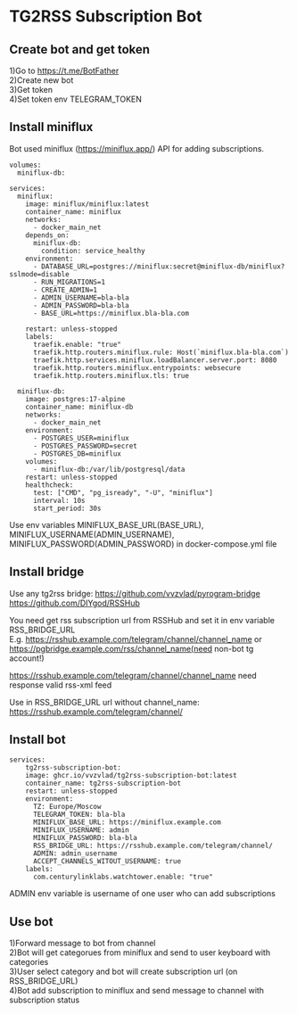 # TG2RSS Subscription Bot

## Create bot and get token

1)Go to https://t.me/BotFather  
2)Create new bot  
3)Get token  
4)Set token env TELEGRAM_TOKEN  

## Install miniflux

Bot used miniflux (https://miniflux.app/) API for adding subscriptions.

```docker-compose
volumes:
  miniflux-db:
  
services:
  miniflux:
    image: miniflux/miniflux:latest
    container_name: miniflux
    networks:
      - docker_main_net
    depends_on:
      miniflux-db:
        condition: service_healthy
    environment:
      - DATABASE_URL=postgres://miniflux:secret@miniflux-db/miniflux?sslmode=disable
      - RUN_MIGRATIONS=1
      - CREATE_ADMIN=1
      - ADMIN_USERNAME=bla-bla
      - ADMIN_PASSWORD=bla-bla
      - BASE_URL=https://miniflux.bla-bla.com

    restart: unless-stopped
    labels:
      traefik.enable: "true"
      traefik.http.routers.miniflux.rule: Host(`miniflux.bla-bla.com`)
      traefik.http.services.miniflux.loadBalancer.server.port: 8080
      traefik.http.routers.miniflux.entrypoints: websecure
      traefik.http.routers.miniflux.tls: true
        
  miniflux-db:
    image: postgres:17-alpine
    container_name: miniflux-db
    networks:
      - docker_main_net
    environment:
      - POSTGRES_USER=miniflux
      - POSTGRES_PASSWORD=secret
      - POSTGRES_DB=miniflux
    volumes:
      - miniflux-db:/var/lib/postgresql/data
    restart: unless-stopped
    healthcheck:
      test: ["CMD", "pg_isready", "-U", "miniflux"]
      interval: 10s
      start_period: 30s
```

Use env variables MINIFLUX_BASE_URL(BASE_URL), MINIFLUX_USERNAME(ADMIN_USERNAME), MINIFLUX_PASSWORD(ADMIN_PASSWORD) in docker-compose.yml file


## Install bridge 
Use any tg2rss bridge:
https://github.com/vvzvlad/pyrogram-bridge  
https://github.com/DIYgod/RSSHub  


You need get rss subscription url from RSSHub and set it in env variable RSS_BRIDGE_URL  
E.g. https://rsshub.example.com/telegram/channel/channel_name or https://pgbridge.example.com/rss/channel_name(need non-bot tg account!)  

https://rsshub.example.com/telegram/channel/channel_name need response valid rss-xml feed  

Use in RSS_BRIDGE_URL url without channel_name: https://rsshub.example.com/telegram/channel/  


## Install bot

```docker-compose
services:
    tg2rss-subscription-bot:
    image: ghcr.io/vvzvlad/tg2rss-subscription-bot:latest
    container_name: tg2rss-subscription-bot
    restart: unless-stopped
    environment:
      TZ: Europe/Moscow
      TELEGRAM_TOKEN: bla-bla
      MINIFLUX_BASE_URL: https://miniflux.example.com
      MINIFLUX_USERNAME: admin
      MINIFLUX_PASSWORD: bla-bla
      RSS_BRIDGE_URL: https://rsshub.example.com/telegram/channel/
      ADMIN: admin_username
      ACCEPT_CHANNELS_WITOUT_USERNAME: true
    labels:
      com.centurylinklabs.watchtower.enable: "true"
```

ADMIN env variable is username of one user who can add subscriptions

## Use bot

1)Forward message to bot from channel  
2)Bot will get categorues from miniflux and send to user keyboard with categories  
3)User select category and bot will create subscription url (on RSS_BRIDGE_URL)  
4)Bot add subscription to miniflux and send message to channel with subscription status  

